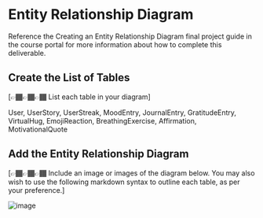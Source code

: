 # Entity Relationship Diagram

Reference the Creating an Entity Relationship Diagram final project guide in the course portal for more information about how to complete this deliverable.

## Create the List of Tables

[👉🏾👉🏾👉🏾 List each table in your diagram]

User, UserStory, UserStreak, MoodEntry, JournalEntry, GratitudeEntry,  VirtualHug, EmojiReaction, BreathingExercise, Affirmation, MotivationalQuote

## Add the Entity Relationship Diagram

[👉🏾👉🏾👉🏾 Include an image or images of the diagram below. You may also wish to use the following markdown syntax to outline each table, as per your preference.]

![image](https://github.com/user-attachments/assets/888b2cf3-8adb-42ef-bf36-1fd9386a7e1b)

